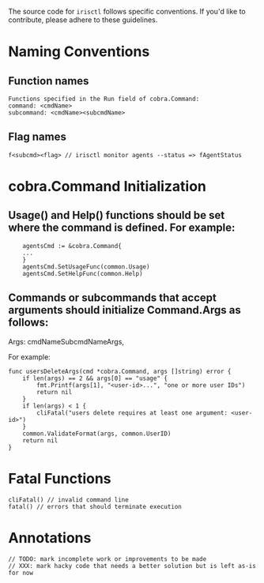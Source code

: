 The source code for `irisctl` follows specific conventions.
If you'd like to contribute, please adhere to these guidelines. 

# Naming Conventions

## Function names
	Functions specified in the Run field of cobra.Command:
	command: <cmdName>
	subcommand: <cmdName><subcmdName>
	
## Flag names
	f<subcmd><flag> // irisctl monitor agents --status => fAgentStatus


# cobra.Command Initialization

## Usage() and Help() functions should be set where the command is defined.  For example:

        agentsCmd := &cobra.Command{
		...
        }
        agentsCmd.SetUsageFunc(common.Usage)
        agentsCmd.SetHelpFunc(common.Help)

## Commands or subcommands that accept arguments should initialize Command.Args as follows:

   Args: cmdNameSubcmdNameArgs,

   For example:

	func usersDeleteArgs(cmd *cobra.Command, args []string) error {
		if len(args) == 2 && args[0] == "usage" {
			fmt.Printf(args[1], "<user-id>...", "one or more user IDs")
			return nil
		}
		if len(args) < 1 {
			cliFatal("users delete requires at least one argument: <user-id>")
		}
		common.ValidateFormat(args, common.UserID)
		return nil
	}

# Fatal Functions
	cliFatal() // invalid command line
	fatal() // errors that should terminate execution

# Annotations
	// TODO: mark incomplete work or improvements to be made
	// XXX: mark hacky code that needs a better solution but is left as-is for now

